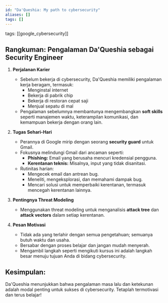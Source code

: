 ```yaml
---
id: "Da'Queshia: My path to cybersecurity"
aliases: []
tags: []
---
```


tags: [[google_cybersecurity]]

## **Rangkuman: Pengalaman Da'Queshia sebagai Security Engineer**

1. **Perjalanan Karier**

   - Sebelum bekerja di cybersecurity, Da'Queshia memiliki pengalaman kerja beragam, termasuk:
     - Menginstal internet
     - Bekerja di pabrik chip
     - Bekerja di restoran cepat saji
     - Menjual sepatu di mal
   - Pengalaman sebelumnya membantunya mengembangkan **soft skills** seperti manajemen waktu, keterampilan komunikasi, dan kemampuan bekerja dengan orang lain.

2. **Tugas Sehari-Hari**

   - Perannya di Google mirip dengan seorang **security guard** untuk Gmail.
   - Fokusnya melindungi Gmail dari ancaman seperti:
     - **Phishing:** Email yang berusaha mencuri kredensial pengguna.
     - **Kerentanan teknis:** Misalnya, input yang tidak disanitasi.
   - Rutinitas harian:
     - Mengecek email dan antrean bug.
     - Meneliti, mengeksplorasi, dan memahami dampak bug.
     - Mencari solusi untuk memperbaiki kerentanan, termasuk mencegah kerentanan lainnya.

3. **Pentingnya Threat Modeling**

   - Menggunakan threat modeling untuk menganalisis **attack tree** dan **attack vectors** dalam setiap kerentanan.

4. **Pesan Motivasi**
   - Tidak ada yang terlahir dengan semua pengetahuan; semuanya butuh waktu dan usaha.
   - Bersabar dengan proses belajar dan jangan mudah menyerah.
   - Mengambil langkah seperti mengikuti kursus ini adalah langkah besar menuju tujuan Anda di bidang cybersecurity.

## Kesimpulan:

Da'Queshia menunjukkan bahwa pengalaman masa lalu dan ketekunan adalah modal penting untuk sukses di cybersecurity. Tetaplah termotivasi dan terus belajar!
